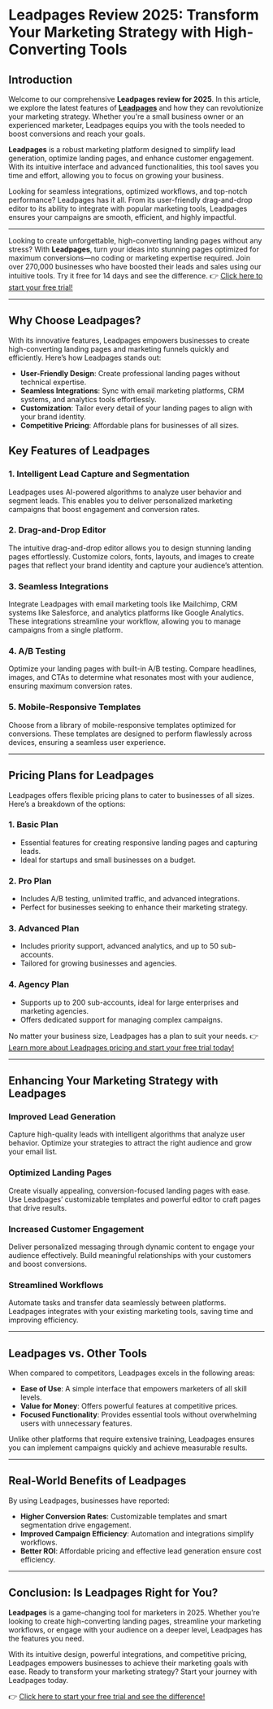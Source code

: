 # Leadpages Review 2025: Transform Your Marketing Strategy with High-Converting Tools

## Introduction

Welcome to our comprehensive **Leadpages review for 2025**. In this article, we explore the latest features of **[Leadpages](https://bit.ly/LEadPages)** and how they can revolutionize your marketing strategy. Whether you're a small business owner or an experienced marketer, Leadpages equips you with the tools needed to boost conversions and reach your goals.

**Leadpages** is a robust marketing platform designed to simplify lead generation, optimize landing pages, and enhance customer engagement. With its intuitive interface and advanced functionalities, this tool saves you time and effort, allowing you to focus on growing your business.

Looking for seamless integrations, optimized workflows, and top-notch performance? Leadpages has it all. From its user-friendly drag-and-drop editor to its ability to integrate with popular marketing tools, Leadpages ensures your campaigns are smooth, efficient, and highly impactful.

---

Looking to create unforgettable, high-converting landing pages without any stress? With **Leadpages**, turn your ideas into stunning pages optimized for maximum conversions—no coding or marketing expertise required. Join over 270,000 businesses who have boosted their leads and sales using our intuitive tools. Try it free for 14 days and see the difference. 👉 [Click here to start your free trial!](https://bit.ly/LEadPages)

---

## Why Choose Leadpages?

With its innovative features, Leadpages empowers businesses to create high-converting landing pages and marketing funnels quickly and efficiently. Here’s how Leadpages stands out:

- **User-Friendly Design**: Create professional landing pages without technical expertise.
- **Seamless Integrations**: Sync with email marketing platforms, CRM systems, and analytics tools effortlessly.
- **Customization**: Tailor every detail of your landing pages to align with your brand identity.
- **Competitive Pricing**: Affordable plans for businesses of all sizes.

## Key Features of Leadpages

### 1. Intelligent Lead Capture and Segmentation
Leadpages uses AI-powered algorithms to analyze user behavior and segment leads. This enables you to deliver personalized marketing campaigns that boost engagement and conversion rates.

### 2. Drag-and-Drop Editor
The intuitive drag-and-drop editor allows you to design stunning landing pages effortlessly. Customize colors, fonts, layouts, and images to create pages that reflect your brand identity and capture your audience’s attention.

### 3. Seamless Integrations
Integrate Leadpages with email marketing tools like Mailchimp, CRM systems like Salesforce, and analytics platforms like Google Analytics. These integrations streamline your workflow, allowing you to manage campaigns from a single platform.

### 4. A/B Testing
Optimize your landing pages with built-in A/B testing. Compare headlines, images, and CTAs to determine what resonates most with your audience, ensuring maximum conversion rates.

### 5. Mobile-Responsive Templates
Choose from a library of mobile-responsive templates optimized for conversions. These templates are designed to perform flawlessly across devices, ensuring a seamless user experience.

---

## Pricing Plans for Leadpages

Leadpages offers flexible pricing plans to cater to businesses of all sizes. Here’s a breakdown of the options:

### **1. Basic Plan**
- Essential features for creating responsive landing pages and capturing leads.
- Ideal for startups and small businesses on a budget.

### **2. Pro Plan**
- Includes A/B testing, unlimited traffic, and advanced integrations.
- Perfect for businesses seeking to enhance their marketing strategy.

### **3. Advanced Plan**
- Includes priority support, advanced analytics, and up to 50 sub-accounts.
- Tailored for growing businesses and agencies.

### **4. Agency Plan**
- Supports up to 200 sub-accounts, ideal for large enterprises and marketing agencies.
- Offers dedicated support for managing complex campaigns.

No matter your business size, Leadpages has a plan to suit your needs. 👉 [Learn more about Leadpages pricing and start your free trial today!](https://bit.ly/LEadPages)

---

## Enhancing Your Marketing Strategy with Leadpages

### Improved Lead Generation
Capture high-quality leads with intelligent algorithms that analyze user behavior. Optimize your strategies to attract the right audience and grow your email list.

### Optimized Landing Pages
Create visually appealing, conversion-focused landing pages with ease. Use Leadpages’ customizable templates and powerful editor to craft pages that drive results.

### Increased Customer Engagement
Deliver personalized messaging through dynamic content to engage your audience effectively. Build meaningful relationships with your customers and boost conversions.

### Streamlined Workflows
Automate tasks and transfer data seamlessly between platforms. Leadpages integrates with your existing marketing tools, saving time and improving efficiency.

---

## Leadpages vs. Other Tools

When compared to competitors, Leadpages excels in the following areas:

- **Ease of Use**: A simple interface that empowers marketers of all skill levels.
- **Value for Money**: Offers powerful features at competitive prices.
- **Focused Functionality**: Provides essential tools without overwhelming users with unnecessary features.

Unlike other platforms that require extensive training, Leadpages ensures you can implement campaigns quickly and achieve measurable results.

---

## Real-World Benefits of Leadpages

By using Leadpages, businesses have reported:
- **Higher Conversion Rates**: Customizable templates and smart segmentation drive engagement.
- **Improved Campaign Efficiency**: Automation and integrations simplify workflows.
- **Better ROI**: Affordable pricing and effective lead generation ensure cost efficiency.

---

## Conclusion: Is Leadpages Right for You?

**Leadpages** is a game-changing tool for marketers in 2025. Whether you’re looking to create high-converting landing pages, streamline your marketing workflows, or engage with your audience on a deeper level, Leadpages has the features you need.

With its intuitive design, powerful integrations, and competitive pricing, Leadpages empowers businesses to achieve their marketing goals with ease. Ready to transform your marketing strategy? Start your journey with Leadpages today.

👉 [Click here to start your free trial and see the difference!](https://bit.ly/LEadPages)
